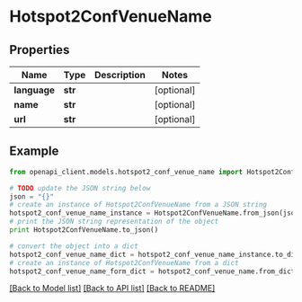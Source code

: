 # Hotspot2ConfVenueName


## Properties

Name | Type | Description | Notes
------------ | ------------- | ------------- | -------------
**language** | **str** |  | [optional] 
**name** | **str** |  | [optional] 
**url** | **str** |  | [optional] 

## Example

```python
from openapi_client.models.hotspot2_conf_venue_name import Hotspot2ConfVenueName

# TODO update the JSON string below
json = "{}"
# create an instance of Hotspot2ConfVenueName from a JSON string
hotspot2_conf_venue_name_instance = Hotspot2ConfVenueName.from_json(json)
# print the JSON string representation of the object
print Hotspot2ConfVenueName.to_json()

# convert the object into a dict
hotspot2_conf_venue_name_dict = hotspot2_conf_venue_name_instance.to_dict()
# create an instance of Hotspot2ConfVenueName from a dict
hotspot2_conf_venue_name_form_dict = hotspot2_conf_venue_name.from_dict(hotspot2_conf_venue_name_dict)
```
[[Back to Model list]](../README.md#documentation-for-models) [[Back to API list]](../README.md#documentation-for-api-endpoints) [[Back to README]](../README.md)


